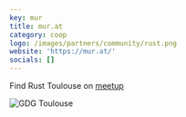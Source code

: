 ```yaml
---
key: mur
title: mur.at
category: coop
logo: /images/partners/community/rust.png
website: 'https://mur.at/'
socials: []
---
```


Find Rust Toulouse on [meetup](https://www.meetup.com/Toulouse-Rust-Meetup/)

![GDG Toulouse](/images/partners/community/rust.png)
